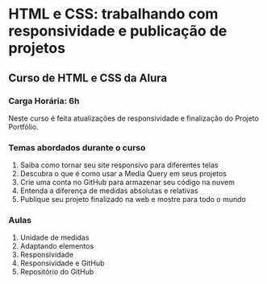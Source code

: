 # HTML e CSS: trabalhando com responsividade e publicação de projetos

## Curso de HTML e CSS da Alura
### Carga Horária: 6h

Neste curso é feita atualizações de responsividade e finalização do Projeto Portfólio.

### Temas abordados durante o curso
1. Saiba como tornar seu site responsivo para diferentes telas
2. Descubra o que é como usar a Media Query em seus projetos
3. Crie uma conta no GitHub para armazenar seu código na nuvem
4. Entenda a diferença de medidas absolutas e relativas
5. Publique seu projeto finalizado na web e mostre para todo o mundo

### Aulas

1. Unidade de medidas
2. Adaptando elementos
3. Responsividade
4. Responsividade e GitHub
5. Repositório do GitHub
